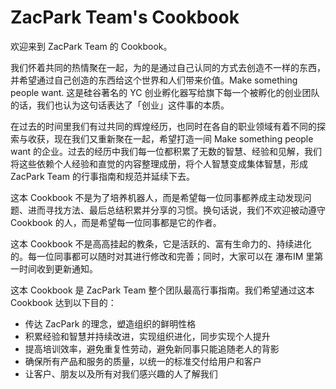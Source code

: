 # ZacPark Team's Cookbook

欢迎来到 ZacPark Team 的 Cookbook。

我们怀着共同的热情聚在一起，为的是通过自己认同的方式去创造不一样的东西，并希望通过自己创造的东西给这个世界和人们带来价值。Make something people want. 这是硅谷著名的 YC 创业孵化器写给旗下每一个被孵化的创业团队的话，我们也认为这句话表达了「创业」这件事的本质。

在过去的时间里我们有过共同的辉煌经历，也同时在各自的职业领域有着不同的探索与收获，现在我们又重新聚在一起，希望打造一间 Make something people want 的企业。过去的经历中我们每一位都积累了无数的智慧、经验和见解，我们将这些依赖个人经验和直觉的内容整理成册，将个人智慧变成集体智慧，形成 ZacPark Team 的行事指南和规范并延续下去。

这本 Cookbook 不是为了培养机器人，而是希望每一位同事都养成主动发现问题、进而寻找方法、最后总结积累并分享的习惯。换句话说，我们不欢迎被动遵守 Cookbook 的人，而是希望每一位同事都是它的作者。

这本 Cookbook 不是高高挂起的教条，它是活跃的、富有生命力的、持续进化的。每一位同事都可以随时对其进行修改和完善；同时，大家可以在 瀑布IM 里第一时间收到更新通知。

这本 Cookbook 是 ZacPark Team 整个团队最高行事指南。我们希望通过这本 Cookbook 达到以下目的：

- 传达 ZacPark 的理念，塑造组织的鲜明性格
- 积累经验和智慧并持续改进，实现组织进化，同步实现个人提升
- 提高培训效率，避免重复性劳动，避免新同事只能追随老人的背影
- 确保所有产品和服务的质量，以统一的标准交付给用户和客户
- 让客户、朋友以及所有对我们感兴趣的人了解我们